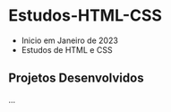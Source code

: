 # Estudos-HTML-CSS
* Inicio em Janeiro de 2023
* Estudos de HTML e CSS

## Projetos Desenvolvidos
...
